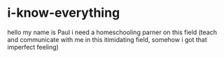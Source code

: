 # i-know-everything
hello my name is Paul
i need a homeschooling parner on this field (teach and communicate with me in this itimidating field, somehow i got that imperfect feeling)
